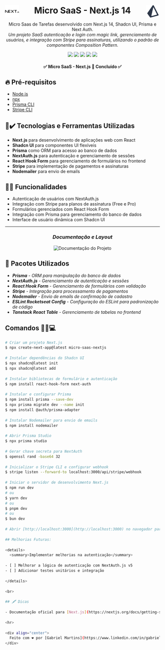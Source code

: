 <h1 align="center">
  <img align="left" height="40" width="45" src="https://github.com/devicons/devicon/blob/master/icons/nextjs/nextjs-original-wordmark.svg">
  Micro SaaS - Next.js 14 <img align="right" height="40" width="45" src="https://github.com/devicons/devicon/blob/master/icons/prisma/prisma-original.svg">
</h1>

<div align="center">
  Micro Saas de Tarefas desenvolvido com Next.js 14, Shadcn UI, Prisma e Next Auth.
</div>

<div align="center">
  <cite>Um projeto SaaS autenticação e login com magic link, gerenciamento de usuários, e integração com Stripe para assinaturas, utilizando o padrão de componentes Composition Pattern.</cite>
</div>

<p align="center">
  <img src="https://img.shields.io/badge/Next.js-000000?style=for-the-badge&logo=nextdotjs&logoColor=white"/>
  <img src="https://img.shields.io/badge/Prisma-2D3748?style=for-the-badge&logo=prisma&logoColor=white"/>
  <img src="https://img.shields.io/badge/React--Hook--Form-EC5990?style=for-the-badge&logo=react&logoColor=white"/>
  <img src="https://img.shields.io/badge/Stripe-008CDD?style=for-the-badge&logo=stripe&logoColor=white"/>
  <img src="https://img.shields.io/badge/Nodemailer-0A080C?style=for-the-badge&logo=nodemailer&logoColor=white"/>
</p>

<h4 align="center">
   ✅ Micro SaaS - Next.js 🚀 Concluído ✅
</h4>

## 🔥 **Pré-requisitos**

- [Node.js](https://nodejs.org/)
- [npx](https://www.npmjs.com/package/npx)
- [Prisma CLI](https://www.prisma.io/docs/getting-started/quickstart)
- [Stripe CLI](https://stripe.com/docs/stripe-cli)

## 🚀✔️ Tecnologias e Ferramentas Utilizadas
- **Next.js** para desenvolvimento de aplicações web com React
- **Shadcn UI** para componentes UI flexíveis
- **Prisma** como ORM para acesso ao banco de dados
- **NextAuth.js** para autenticação e gerenciamento de sessões
- **React Hook Form** para gerenciamento de formulários no frontend
- **Stripe** para implementação de pagamentos e assinaturas
- **Nodemailer** para envio de emails

## 🔨🔮 Funcionalidades
- Autenticação de usuários com NextAuth.js
- Integração com Stripe para planos de assinatura (Free e Pro)
- Formulários gerenciados com React Hook Form
- Integração com Prisma para gerenciamento do banco de dados
- Interface de usuário dinâmica com Shadcn UI

<hr>

<div align="center">
  <h3><i>Documentação e Layout</i></h3>
  <img align="center" src="./DocumentacaoSaasNext.png" alt="Documentação do Projeto">
</div>

## 📝 Pacotes Utilizados
<i>

- **Prisma** - ORM para manipulação do banco de dados
- **NextAuth.js** - Gerenciamento de autenticação e sessões
- **React Hook Form** - Gerenciamento de formulários com validação
- **Stripe** - Integração para processamento de pagamentos
- **Nodemailer** - Envio de emails de confirmação de cadastro
- **ESLint Rocketseat Config** - Configuração do ESLint para padronização de código
- **Tanstack React Table** - Gerenciamento de tabelas no frontend

</i>

## Comandos 👨‍💻💻
```bash
# Criar um projeto Next.js
$ npx create-next-app@latest micro-saas-nextjs

# Instalar dependências do Shadcn UI
$ npx shadcn@latest init
$ npx shadcn@latest add

# Instalar bibliotecas de formulário e autenticação
$ npm install react-hook-form next-auth

# Instalar e configurar Prisma
$ npm install prisma --save-dev
$ npx prisma migrate dev --name init
$ npm install @auth/prisma-adapter

# Instalar Nodemailer para envio de emails
$ npm install nodemailer

# Abrir Prisma Studio
$ npx prisma studio

# Gerar chave secreta para NextAuth
$ openssl rand -base64 32

# Inicializar o Stripe CLI e configurar webhook
$ stripe listen --forward-to localhost:3000/api/stripe/webhook

# Iniciar o servidor de desenvolvimento Next.js
$ npm run dev
# ou
$ yarn dev
# ou
$ pnpm dev
# ou
$ bun dev

# Abrir [http://localhost:3000](http://localhost:3000) no navegador para visualizar o projeto

## Melhorias Futuras:

<details>
  <summary>Implementar melhorias na autenticação</summary>

- [ ] Melhorar a lógica de autenticação com NextAuth.js v5
- [ ] Adicionar testes unitários e integração

</details>

<br>

## 🖋️ Dicas

- Documentação oficial para [Next.js](https://nextjs.org/docs/getting-started)

<hr>

<div align="center">
  Feito com ❤️ por [Gabriel Martins](https://www.linkedin.com/in/gabriel-martins-0479811b0/) durante o desenvolvimento de Micro SaaS com Next.js 👋
</div>
